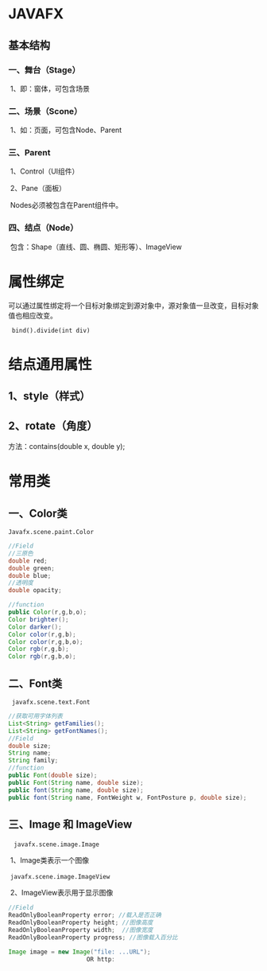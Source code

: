 # JAVAFX

## 基本结构

### 一、舞台（Stage）

​	1、即：窗体，可包含场景

### 二、场景（Scone）

​	1、如：页面，可包含Node、Parent

### 三、Parent

​		1、Control（UI组件）

​		2、Pane（面板）

​	Nodes必须被包含在Parent组件中。

### 四、结点（Node）

​	包含：Shape（直线、圆、椭圆、矩形等）、ImageView

# 属性绑定

可以通过属性绑定将一个目标对象绑定到源对象中，源对象值一旦改变，目标对象值也相应改变。

` bind().divide(int div)`

# 结点通用属性

## 1、style（样式）

## 2、rotate（角度）

方法：contains(double x, double y);

# 常用类

##  一、Color类

`Javafx.scene.paint.Color`

```java
//Field
//三原色
double red;
double green;
double blue;
//透明度
double opacity;

//function
public Color(r,g,b,o);
Color brighter();
Color darker();
Color color(r,g,b);
Color color(r,g,b,o);
Color rgb(r,g,b);
Color rgb(r,g,b,o);
```

## 二、Font类

` javafx.scene.text.Font`

```java
//获取可用字体列表
List<String> getFamilies();
List<String> getFontNames();
//Field
double size;
String name;
String family;
//function
public Font(double size);
public Font(String name, double size);
public font(String name, double size);
public font(String name, FontWeight w, FontPosture p, double size);

```

## 三、Image 和 ImageView

​	` javafx.scene.image.Image`

​	 1、Image类表示一个图像

​	`javafx.scene.image.ImageView`

​	 2、ImageView表示用于显示图像

```java
//Field
ReadOnlyBooleanProperty error; //载入是否正确
ReadOnlyBooleanProperty height; //图像高度
ReadOnlyBooleanProperty width;  //图像宽度
ReadOnlyBooleanProperty progress; //图像载入百分比

Image image = new Image("file: ...URL");
                      OR http:  

```

